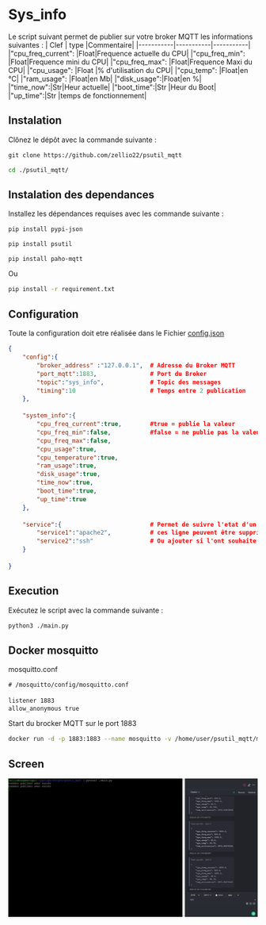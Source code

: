 # Sys_info
Le script suivant permet de publier sur votre broker MQTT les informations suivantes :
| Clef | type |Commentaire|
|-----------|-----------|-----------|
|"cpu_freq_current": |Float|Frequence actuelle du CPU|
|"cpu_freq_min": |Float|Frequence mini du CPU|
|"cpu_freq_max": |Float|Frequence Maxi du CPU|
|"cpu_usage": |Float |% d'utilisation du CPU|
|"cpu_temp": |Float|en °C|
|"ram_usage": |Float|en Mb|
|"disk_usage":|Float|en %|
|"time_now":|Str|Heur actuelle|
|"boot_time":|Str |Heur du Boot|
|"up_time":|Str |temps de fonctionnement|

## Instalation 
Clônez le dépôt avec la commande suivante :

```bach
git clone https://github.com/zellio22/psutil_mqtt
```

```bash 
cd ./psutil_mqtt/

```
## Instalation des dependances

Installez les dépendances requises avec les commande suivante :

```bach
pip install pypi-json
```
```bach
pip install psutil
```
```bach
pip install paho-mqtt
```
Ou 
```bash
pip install -r requirement.txt
```
## Configuration 

Toute la configuration doit etre réalisée dans le Fichier [config.json](./config.json)
```json
{
    "config":{
        "broker_address" :"127.0.0.1",  # Adresse du Broker MQTT 
        "port_mqtt":1883,               # Port du Broker
        "topic":"sys_info",             # Topic des messages 
        "timing":10                     # Temps entre 2 publication 
    },
    
    "system_info":{
        "cpu_freq_current":true,        #true = publie la valeur
        "cpu_freq_min":false,           #false = ne publie pas la valeur
        "cpu_freq_max":false,
        "cpu_usage":true,
        "cpu_temperature":true,
        "ram_usage":true,
        "disk_usage":true,
        "time_now":true,
        "boot_time":true,
        "up_time":true
    },

    "service":{                         # Permet de suivre l'etat d'un service 
        "service1":"apache2",           # ces ligne peuvent être supprimer 
        "service2":"ssh"                # Ou ajouter si l'ont souhaite suivre plusieurs service
    }

}
```



## Execution 

Exécutez le script avec la commande suivante :
```bash 
python3 ./main.py
```
## Docker mosquitto
mosquitto.conf
```
# /mosquitto/config/mosquitto.conf

listener 1883
allow_anonymous true
```

Start du brocker MQTT sur le port 1883
```bash
docker run -d -p 1883:1883 --name mosquitto -v /home/user/psutil_mqtt/mosquitto.conf:/mosquitto/config/mosquitto.conf eclipse-mosquitto
```

## Screen 
![Mqtt](./images/mqtt.png)
